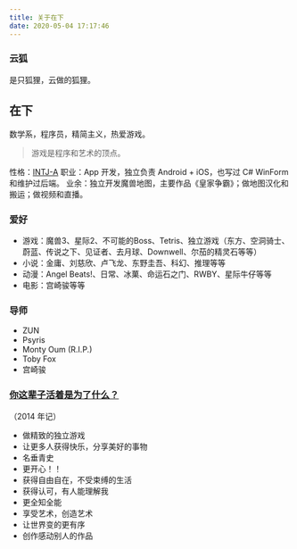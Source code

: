 ```yaml
---
title: 关于在下
date: 2020-05-04 17:17:46
---
```


### 云狐

是只狐狸，云做的狐狸。

## 在下

数学系，程序员，精简主义，热爱游戏。

> 游戏是程序和艺术的顶点。

性格：[INTJ-A](https://www.16personalities.com/profiles/dcde81c65840a)
职业：App 开发，独立负责 Android + iOS，也写过 C# WinForm 和维护过后端。
业余：独立开发魔兽地图，主要作品《皇家争霸》；做地图汉化和搬运；做视频和直播。

### 爱好

- 游戏：魔兽3、星际2、不可能的Boss、Tetris、独立游戏（东方、空洞骑士、蔚蓝、传说之下、见证者、去月球、Downwell、尔茄的精灵石等等）
- 小说：金庸、刘慈欣、卢飞龙、东野圭吾、科幻、推理等等
- 动漫：Angel Beats!、日常、冰菓、命运石之门、RWBY、星际牛仔等等
- 电影：宫崎骏等等

### 导师

- ZUN
- Psyris
- Monty Oum (R.I.P.)
- Toby Fox
- 宫崎骏

### [你这辈子活着是为了什么？](https://www.zhihu.com/question/20054842/answer/14239275)

（2014 年记）

- 做精致的独立游戏
- 让更多人获得快乐，分享美好的事物
- 名垂青史
- 更开心！！
- 获得自由自在，不受束缚的生活
- 获得认可，有人能理解我
- 更全知全能
- 享受艺术，创造艺术
- 让世界变的更有序
- 创作感动别人的作品
